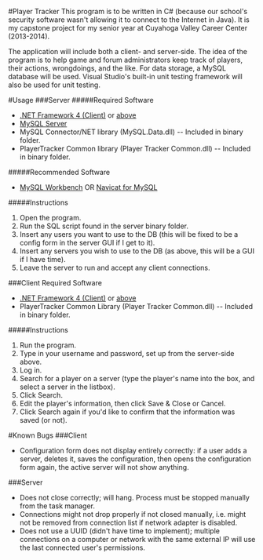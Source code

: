 #Player Tracker
This program is to be written in C# (because our school's security software wasn't allowing it to connect to the Internet in Java). It is my capstone project for my senior year at Cuyahoga Valley Career Center (2013-2014).

The application will include both a client- and server-side. The idea of the program is to help game and forum administrators keep track of players, their actions, wrongdoings, and the like. For data storage, a MySQL database will be used. Visual Studio's built-in unit testing framework will also be used for unit testing.

#Usage
###Server
#####Required Software
- [.NET Framework 4 (Client)](http://download.microsoft.com/download/1/B/E/1BE39E79-7E39-46A3-96FF-047F95396215/dotNetFx40_Full_setup.exe) or [above](http://download.microsoft.com/download/B/A/4/BA4A7E71-2906-4B2D-A0E1-80CF16844F5F/dotNetFx45_Full_setup.exe)
- [MySQL Server](http://dev.mysql.com/get/Downloads/MySQL-5.6/mysql-5.6.17-winx64.zip)
- MySQL Connector/NET library (MySQL.Data.dll) -- Included in binary folder.
- PlayerTracker Common library (Player Tracker Common.dll) -- Included in binary folder.

#####Recommended Software
- [MySQL Workbench](http://dev.mysql.com/get/Downloads/MySQLGUITools/mysql-workbench-community-6.1.4-win32.msi)
OR
[Navicat for MySQL](http://download3.navicat.com/download/navicat110_mysql_en_x64.exe)

#####Instructions
1. Open the program.
2. Run the SQL script found in the server binary folder.
3. Insert any users you want to use to the DB (this will be fixed to be a config form in the server GUI if I get to it).
4. Insert any servers you wish to use to the DB (as above, this will be a GUI if I have time).
5. Leave the server to run and accept any client connections.

###Client
Required Software
- [.NET Framework 4 (Client)](http://download.microsoft.com/download/1/B/E/1BE39E79-7E39-46A3-96FF-047F95396215/dotNetFx40_Full_setup.exe) or [above](http://download.microsoft.com/download/B/A/4/BA4A7E71-2906-4B2D-A0E1-80CF16844F5F/dotNetFx45_Full_setup.exe)
- PlayerTracker Common Library (Player Tracker Common.dll) -- Included in binary folder.

#####Instructions
1. Run the program.
2. Type in your username and password, set up from the server-side above.
3. Log in.
4. Search for a player on a server (type the player's name into the box, and select a server in the listbox).
5. Click Search.
6. Edit the player's information, then click Save & Close or Cancel.
7. Click Search again if you'd like to confirm that the information was saved (or not).

#Known Bugs
###Client
- Configuration form does not display entirely correctly: if a user adds a server, deletes it, saves the configuration, then opens the configuration form again, the active server will not show anything.

###Server
- Does not close correctly; will hang. Process must be stopped manually from the task manager.
- Connections might not drop properly if not closed manually, i.e. might not be removed from connection list if network adapter is disabled.
- Does not use a UUID (didn't have time to implement); multiple connections on a computer or network with the same external IP will use the last connected user's permissions.

